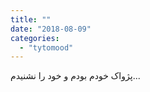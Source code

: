 ```yaml
---
title: ""
date: "2018-08-09"
categories: 
  - "tytomood"
---
```


پژواک خودم بودم و خود را نشنیدم...
